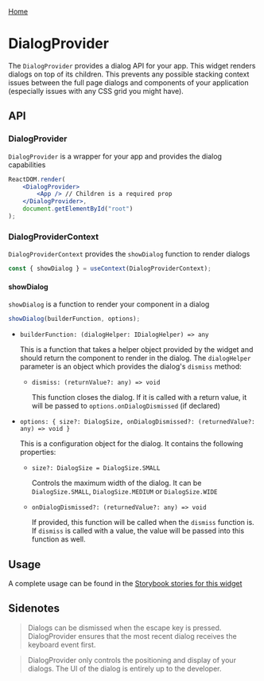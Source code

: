 [Home](../README.md)

# DialogProvider

The `DialogProvider` provides a dialog API for your app. This widget renders dialogs on top of its
children. This prevents any possible stacking context issues between the full page dialogs and 
components of your application (especially issues with any CSS grid you might have).

## API

### DialogProvider

`DialogProvider` is a wrapper for your app and provides the dialog capabilities

```jsx
ReactDOM.render(
    <DialogProvider>
        <App /> // Children is a required prop
    </DialogProvider>,
    document.getElementById("root")
);
```

### DialogProviderContext

`DialogProviderContext` provides the `showDialog` function to render dialogs

```jsx
const { showDialog } = useContext(DialogProviderContext);
```

#### showDialog

`showDialog` is a function to render your component in a dialog

```jsx
showDialog(builderFunction, options);
```

-   `builderFunction: (dialogHelper: IDialogHelper) => any`

    This is a function that takes a helper object provided by the widget and should return the 
    component to render in the dialog. The `dialogHelper` parameter is an object which provides
    the dialog's `dismiss` method:

    -   `dismiss: (returnValue?: any) => void`

        This function closes the dialog. If it is called with a return value, it will be passed to
        `options.onDialogDismissed` (if declared)

-   `options: { size?: DialogSize, onDialogDismissed?: (returnedValue?: any) => void }`

    This is a configuration object for the dialog. It contains the following properties:

    -   `size?: DialogSize = DialogSize.SMALL`

        Controls the maximum width of the dialog. It can be `DialogSize.SMALL`, `DialogSize.MEDIUM`
        or `DialogSize.WIDE`

    -   `onDialogDismissed?: (returnedValue?: any) => void`

        If provided, this function will be called when the `dismiss` function is.
        If `dismiss` is called with a value, the value will be passed into this function as well.

## Usage

A complete usage can be found in the 
[Storybook stories for this widget](../src/provider/dialog-provider/index.stories.tsx)

## Sidenotes

> Dialogs can be dismissed when the escape key is pressed. DialogProvider ensures that the most
> recent dialog receives the keyboard event first.

> DialogProvider only controls the positioning and display of your dialogs. The UI of the dialog is
> entirely up to the developer.